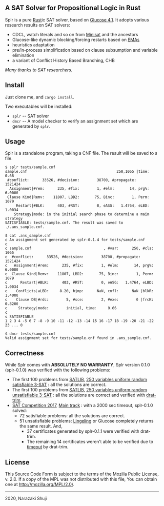 A SAT Solver for Propositional Logic in Rust
----

Splr is a pure [Rust](https://www.rust-lang.org)ic SAT solver, based on [Glucose 4.1](https://www.labri.fr/perso/lsimon/glucose/).
It adopts various research results on SAT solvers:

- CDCL, watch literals and so on from [Minisat](http://minisat.se) and the ancestors
- Glucose-like dynamic blocking/forcing restarts based on [EMAs](https://arxiv.org/abs/1506.08905)
- heuristics adaptation
- pre/in-process simplification based on clause subsumption and variable elimination
- a variant of Conflict History Based Branching, CHB

*Many thanks to SAT researchers.*

## Install

Just clone me, and `cargo install`.

Two executables will be installed:

- `splr` -- SAT solver
- `dmcr` -- A model checker to verify an assignment set which are generated by `splr`.

## Usage

Splr is a standalone program, taking a CNF file. The result will be saved to a file.

```plain
$ splr tests/sample.cnf
sample.cnf                                         250,1065 |time:     0.68
 #conflict:      33526, #decision:        38700, #propagate:        1521424
  Assignment|#rem:      235, #fix:        1, #elm:       14, prg%:   6.0000
 Clause Kind|Remv:    11807, LBD2:       75, Binc:        1, Perm:     1079
     Restart|#BLK:      403, #RST:        0, eASG:   1.4764, eLBD:   1.0034
    Strategy|mode: in the initial search phase to determine a main strategy
SATISFIABLE: tests/sample.cnf. The result was saved to ./.ans_sample.cnf.

$ cat .ans_sample.cnf
c An assignment set generated by splr-0.1.4 for tests/sample.cnf
c
c sample.cnf                                 , #var:      250, #cls:     1065
c  #conflict:      33526, #decision:        38700, #propagate:        1521424
c   Assignment|#rem:      235, #fix:        1, #elm:       14, prg%:   6.0000
c  Clause Kind|Remv:    11807, LBD2:       75, Binc:        1, Perm:     1079
c      Restart|#BLK:      403, #RST:        0, eASG:   1.4764, eLBD:   1.0034
c    Conflicts|aLBD:     8.20, bjmp:      NaN, cnfl:      NaN |blkR:   1.4000
c    Clause DB|#rdc:        5, #sce:        2, #exe:        0 |frcK:   0.8200
c     Strategy|mode:        initial, time:     0.66
c
s SATISFIABLE
1 2 3 4 -5 6 7 -8 -9 10 -11 -12 -13 -14 15 16 -17 18 -19 -20 -21 -22 23 ... 0

$ dmcr tests/sample.cnf
Valid assignment set for tests/sample.cnf found in .ans_sample.cnf.
```

## Correctness

While Splr comes with **ABSOLUTELY NO WARRANTY**, Splr version 0.1.0 (splr-0.1.0) was verified with the following problems:

* The first 100 problems from
  [SATLIB](https://www.cs.ubc.ca/~hoos/SATLIB/benchm.html),
  [250 variables uniform random satisfiable 3-SAT](https://www.cs.ubc.ca/~hoos/SATLIB/Benchmarks/SAT/RND3SAT/uf250-1065.tar.gz)
  : all the solutions are correct.
* The first 100 problems from
  [SATLIB](https://www.cs.ubc.ca/~hoos/SATLIB/benchm.html),
  [250 variables uniform random unsatisfiable 3-SAT](https://www.cs.ubc.ca/~hoos/SATLIB/Benchmarks/SAT/RND3SAT/uuf250-1065.tar.gz)
  : all the solutions are correct and verified with [drat-trim](http://www.cs.utexas.edu/~marijn/drat-trim/).
* [SAT Competition 2017](https://baldur.iti.kit.edu/sat-competition-2017/index.php?cat=tracks),
  [Main track](https://baldur.iti.kit.edu/sat-competition-2017/benchmarks/Main.zip)
  : with a 2000 sec timeout, splr-0.1.0 solved:
  * 72 satisfiable problems: all the solutions are correct.
  * 51 unsatisfiable problems: [Lingeling](http://fmv.jku.at/lingeling/) or Glucose completely returns the same result. And,
     * 37 certificates generated by splr-0.1.1 were verified with drat-trim.
     * The remaining 14 certificates weren't able to be verified due to [timeout](https://gitlab.com/satisfiability01/splr/issues/74#note_142021555) by drat-trim.

## License

This Source Code Form is subject to the terms of the Mozilla Public
License, v. 2.0. If a copy of the MPL was not distributed with this
file, You can obtain one at http://mozilla.org/MPL/2.0/.

----
2020, Narazaki Shuji

